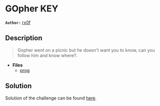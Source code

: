 # GOpher KEY

**`Author:`** [rx0f](https://github.com/rx0f)

## Description

> Gopher went on a picnic but he doesn't want you to know, can you follow him and know where?.





- **Files** 
 	- [prog](./challenge/prog)

## Solution
Solution of the challenge can be found [here](solution/).
